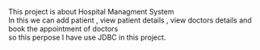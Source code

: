 This project is about Hospital Managment System <br>
In this we can add patient , view patient details , view doctors details and book the appointment of doctors <br>
so this perpose I have use JDBC in this project.
